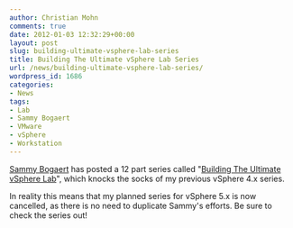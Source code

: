 ```yaml
---
author: Christian Mohn
comments: true
date: 2012-01-03 12:32:29+00:00
layout: post
slug: building-ultimate-vsphere-lab-series
title: Building The Ultimate vSphere Lab Series
url: /news/building-ultimate-vsphere-lab-series/
wordpress_id: 1686
categories:
- News
tags:
- Lab
- Sammy Bogaert
- VMware
- vSphere
- Workstation
---
```


[Sammy Bogaert](http://twitter.com/boerlowie) has posted a 12 part series called "[Building The Ultimate vSphere Lab](http://boerlowie.wordpress.com/2011/11/30/building-the-ultimate-vsphere-lab-part-1-the-story/)", which knocks the socks of my previous vSphere 4.x series. 

In reality this means that my planned series for vSphere 5.x is now cancelled, as there is no need to duplicate Sammy's efforts. Be sure to check the series out!
